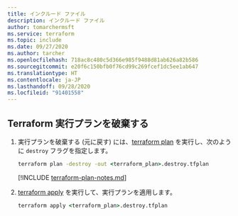 ```yaml
---
title: インクルード ファイル
description: インクルード ファイル
author: tomarchermsft
ms.service: terraform
ms.topic: include
ms.date: 09/27/2020
ms.author: tarcher
ms.openlocfilehash: 718ac8c480c5d366e985f9488d81ab626a82b586
ms.sourcegitcommit: e20f6c150bfb0f76cd99c269fcef1dc5ee1ab647
ms.translationtype: HT
ms.contentlocale: ja-JP
ms.lasthandoff: 09/28/2020
ms.locfileid: "91401558"
---
```

## <a name="reverse-a-terraform-execution-plan"></a>Terraform 実行プランを破棄する

1. 実行プランを破棄する (元に戻す) には、[terraform plan](https://www.terraform.io/docs/commands/plan.html) を実行し、次のように `destroy` フラグを指定します。

    ```cmd
    terraform plan -destroy -out <terraform_plan>.destroy.tfplan
    ```

    [!INCLUDE [terraform-plan-notes.md](terraform-plan-notes.md)]

1. [terraform apply](https://www.terraform.io/docs/commands/apply.html) を実行して、実行プランを適用します。

    ```cmd
    terraform apply <terraform_plan>.destroy.tfplan
    ```
